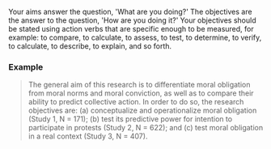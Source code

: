 Your aims answer the question, 'What are you doing?' The objectives are the answer to the question, 'How are you doing it?' Your objectives should be stated using action verbs that are specific enough to be measured, for example: to compare, to calculate, to assess, to test, to determine, to verify, to calculate, to describe, to explain, and so forth.

### Example

> The general aim of this research is to differentiate moral obligation from moral norms and moral conviction, as well as to compare their ability to predict collective action. In order to do so, the research objectives are: (a) conceptualize and operationalize moral obligation (Study 1, N = 171); (b) test its predictive power for intention to participate in protests (Study 2, N = 622); and (c) test moral obligation in a real context (Study 3, N = 407).
